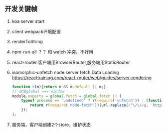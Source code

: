 ## 开发关键帧

1. koa server start
2. client webpack环境配置
3. renderToString
4. npm-run-all ？？ 和 watch 冲突，不好用
5. react-router 客户端用BrowserRouter,服务端用StaticRouter
6. isomorphic-unfetch node server fetch  Data Loading
    https://reacttraining.com/react-router/web/guides/server-rendering

    ```js
    function r(m){return m && m.default || m;}
    // 这里global === window
    module.exports = global.fetch = global.fetch || (
	    typeof process == 'undefined' ? r(require('unfetch')) : (function(url, opts) {
		    return r(require('node-fetch'))(url.replace(/^\/\//g, 'https://'), opts);
	    });
    );
    ```
7. 服务端，客户端创建2个store，维护状态